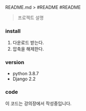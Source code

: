 README.md > #README
 #README
>프로젝트 설명


### install
1. 다운로드 받는다.
2. 압축을 해제한다.


### version 
- python 3.8.7
- Django 2.2

### code
이 코드는 강의장에서 작성중입니다.
